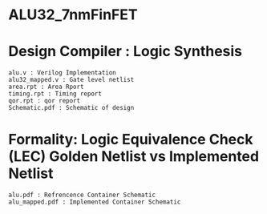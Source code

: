 # ALU32_7nmFinFET

# Design Compiler : Logic Synthesis

    alu.v : Verilog Implementation
    alu32_mapped.v : Gate level netlist
    area.rpt : Area Rport
    timing.rpt : Timing report
    qor.rpt : qor report
    Schematic.pdf : Schematic of design

# Formality: Logic Equivalence Check (LEC) Golden Netlist vs Implemented Netlist

    alu.pdf : Refrencence Container Schematic
    alu_mapped.pdf : Implemented Container Schematic
    
   
